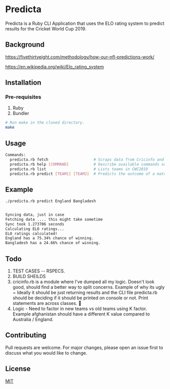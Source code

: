 # Predicta

Predicta is a Ruby CLI Application that uses the ELO rating system to predict results for the Cricket World Cup 2019.

## Background

https://fivethirtyeight.com/methodology/how-our-nfl-predictions-work/

https://en.wikipedia.org/wiki/Elo_rating_system


## Installation

### Pre-requisites 
1. Ruby
2. Bundler

```bash
# Run make in the cloned directory. 
make 
```

## Usage

```bash
Commands:
  predicta.rb fetch                    # Scraps data from Cricinfo and saves
  predicta.rb help [COMMAND]           # Describe available commands or one specific command
  predicta.rb list                     # Lists teams in CWC2019
  predicta.rb predict [TEAM1] [TEAM2]  # Predicts the outcome of a match

```

## Example

```bash
./predicta.rb predict England Bangladesh


Syncing data, just in case
Fetching data .... this might take sometime
Sync took 1.273706 seconds
Calculating ELO ratings...
ELO ratings calculated!
England has a 75.34% chance of winning.
Bangladesh has a 24.66% chance of winning.


```

## Todo
1. TEST CASES -- RSPECS.
2. BUILD SHEILDS
3. cricinfo.rb is a module where I've dumped all my logic. Doesn't look good, should find a better way to split concerns. Example of why its ugly ~ Ideally it should be just returning results and the CLI file predicta.rb should be deciding if it should be printed on console or not. Print statements are across classes. 🤮
4. Logic - Need to factor in new teams vs old teams using K factor. Example afghanistan should have a different K value compared to Australia / England. 


## Contributing
Pull requests are welcome. For major changes, please open an issue first to discuss what you would like to change.

## License
[MIT](https://choosealicense.com/licenses/mit/)